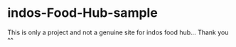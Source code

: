 # indos-Food-Hub-sample

This is only a project and not a genuine site for indos food hub... Thank you ^^
